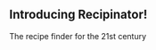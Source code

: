 ## Introducing Recipinator!

The recipe finder for the 21st century

<!-- Launches the test runner in the interactive watch mode.<br />
See the section about [running tests](https://facebook.github.io/create-react-app/docs/running-tests) for more information. -->
